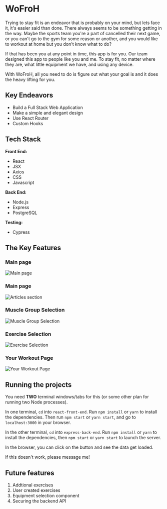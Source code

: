 # WoFroH

Trying to stay fit is an endeavor that is probably on your mind, but lets face
it, it's easier said than done. There always seems to be something getting in the way. Maybe the sports team you're a part of cancelled their next game, or you can't go to the gym for some reason or another, and you would like to workout at home but you don't know what to do?

If that has been you at any point in time, this app is for you. Our team designed this app to people like you and me. To stay fit, no matter where they are, what little equipment we have, and using any device.

With WoFroH, all you need to do is figure out what your goal is and it does the heavy lifting for you.

## Key Endeavors

- Build a Full Stack Web Application
- Make a simple and elegant design
- Use React Router
- Custom Hooks

## Tech Stack

**Front End:**

- React
- JSX
- Axios
- CSS
- Javascript

**Back End:**

- Node.js
- Express
- PostgreSQL

**Testing:**

- Cypress

## The Key Features

### Main page

![Main page](https://github.com/Matduro/wofroh/blob/master/react-front-end/docs/2021-05-21%2011.25.05.gif)

### Main page

![Articles section](https://github.com/Matduro/wofroh/blob/master/react-front-end/docs/2021-05-21%2011.25.56.gif)

### Muscle Group Selection

![Muscle Group Selection](https://github.com/Matduro/wofroh/blob/master/react-front-end/docs/2021-05-21%2011.26.27.gif)

### Exercise Selection

![Exercise Selection](https://github.com/Matduro/wofroh/blob/master/react-front-end/docs/2021-05-21%2011.26.52.gif)

### Your Workout Page

![Your Workout Page](https://github.com/Matduro/wofroh/blob/master/react-front-end/docs/2021-05-21%2011.27.54.gif)

## Running the projects

You need **TWO** terminal windows/tabs for this (or some other plan for running two Node processes).

In one terminal, `cd` into `react-front-end`. Run `npm install` or `yarn` to install the dependencies. Then run `npm start` or `yarn start`, and go to `localhost:3000` in your browser.

In the other terminal, `cd` into `express-back-end`. Run `npm install` or `yarn` to install the dependencies, then `npm start` or `yarn start` to launch the server.

In the browser, you can click on the button and see the data get loaded.

If this doesn't work, please message me!

## Future features

1. Addtional exercises
2. User created exercises
3. Equipment selection component
4. Securing the backend API
